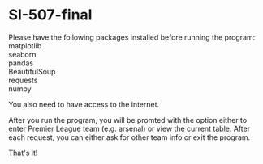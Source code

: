 # SI-507-final
Please have the following packages installed before running the program:\
matplotlib\
seaborn\
pandas\
BeautifulSoup\
requests\
numpy

You also need to have access to the internet.

After you run the program, you will be promted with the option either to enter Premier League team (e.g. arsenal) or view the current table. After each request, you can either ask for other team info or exit the program.


That's it!
